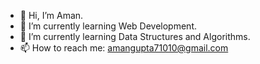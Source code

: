 - 👋 Hi, I’m Aman.
- 👀 I’m currently learning Web Development.
- 🌱 I’m currently learning Data Structures and Algorithms.
- 📫 How to reach me: amangupta71010@gmail.com

<!---
aman71010/aman71010 is a ✨ special ✨ repository because its `README.md` (this file) appears on your GitHub profile.
You can click the Preview link to take a look at your changes.
--->
